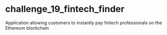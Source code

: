 # challenge_19_fintech_finder
Application allowing customers to instantly pay fintech professionals on the Ethereum blockchain
